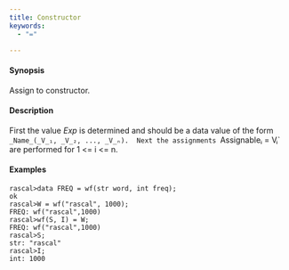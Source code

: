 ```yaml
---
title: Constructor
keywords:
  - "="

---
```


#### Synopsis

Assign to constructor.

#### Description

First the value _Exp_ is determined and should be a data value of the form `_Name_(_V_₁, _V_₂, ..., _V_ₙ). 
Next the assignments `Assignableᵢ = Vᵢ` are performed for 1 \<= i \<= n.

#### Examples


```rascal-shell 
rascal>data FREQ = wf(str word, int freq);
ok
rascal>W = wf("rascal", 1000);
FREQ: wf("rascal",1000)
rascal>wf(S, I) = W;
FREQ: wf("rascal",1000)
rascal>S;
str: "rascal"
rascal>I;
int: 1000
```


